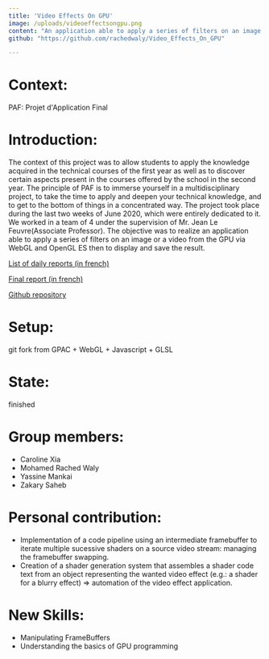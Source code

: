 ```yaml
---
title: 'Video Effects On GPU'
image: /uploads/videoeffectsongpu.png
content: "An application able to apply a series of filters on an image or a video from the GPU via WebGL and OpenGL ES then to display and save the result."
github: "https://github.com/rachedwaly/Video_Effects_On_GPU"

---
```


# Context: 
PAF: Projet d'Application Final 

# Introduction:
The context of this project was to allow students to apply the knowledge acquired in the technical courses of the first year as well as to discover certain aspects present in the courses offered by the school in the second year. The principle of PAF is to immerse yourself in a multidisciplinary project, to take the time to apply and deepen your technical knowledge, and to get to the bottom of things in a concentrated way. The project took place during the last two weeks of June 2020, which were entirely dedicated to it. We worked in a team of 4 under the supervision of Mr. Jean Le Feuvre(Associate Professor). 
The objective was to realize an application able to apply a series of filters on an image or a video from the GPU via WebGL and OpenGL ES then to display and save the result.


[List of daily reports (in french)](https://drive.google.com/drive/folders/13ttBaaSZ7IhNkeT79r5KxyiGmRaBQGI7?usp=sharing)

[Final report (in french)](/uploads/PAF_rapport.pdf)

[Github repository](https://github.com/rachedwaly/Video_Effects_On_GPU)


# Setup:
git fork from GPAC  + WebGL + Javascript + GLSL

# State:
finished

# Group members:
 - Caroline Xia
 - Mohamed Rached Waly
 - Yassine Mankai 
 - Zakary Saheb

# Personal contribution:
 - Implementation of a code pipeline using an intermediate framebuffer to iterate multiple sucessive shaders on a source video stream: managing the framebuffer swapping.
 - Creation of a shader generation system that assembles a shader code text from an object representing the wanted video effect (e.g.: a shader for a blurry effect) => automation of the video effect application.

 # New Skills:
 - Manipulating FrameBuffers
 - Understanding the basics of GPU programming
